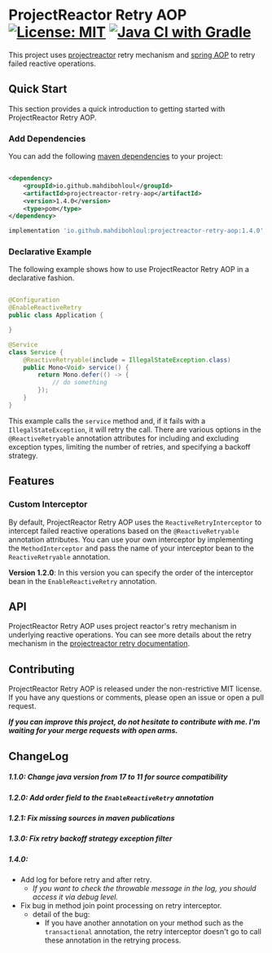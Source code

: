 # ProjectReactor Retry AOP [![License: MIT](https://img.shields.io/badge/License-MIT-yellow.svg)](https://opensource.org/licenses/MIT) [![Java CI with Gradle](https://github.com/mahdibohloul/projectreactor.retry.aop/actions/workflows/gradle.yml/badge.svg?branch=master)](https://github.com/mahdibohloul/projectreactor.retry.aop/actions/workflows/gradle.yml)

This project uses [projectreactor](https://projectreactor.io/) retry mechanism
and [spring AOP](https://docs.spring.io/spring-framework/docs/2.5.x/reference/aop.html) to retry failed reactive
operations.

## Quick Start

This section provides a quick introduction to getting started with ProjectReactor Retry AOP.

### Add Dependencies

You can add the
following [maven dependencies](https://search.maven.org/artifact/io.github.mahdibohloul/projectreactor-retry-aop/1.0.0/pom)
to your project:

```xml

<dependency>
    <groupId>io.github.mahdibohloul</groupId>
    <artifactId>projectreactor-retry-aop</artifactId>
    <version>1.4.0</version>
    <type>pom</type>
</dependency>
```

```groovy
implementation 'io.github.mahdibohloul:projectreactor-retry-aop:1.4.0'
```

### Declarative Example

The following example shows how to use ProjectReactor Retry AOP in a declarative fashion.

```java

@Configuration
@EnableReactiveRetry
public class Application {

}

@Service
class Service {
    @ReactiveRetryable(include = IllegalStateException.class)
    public Mono<Void> service() {
        return Mono.defer(() -> {
            // do something
        });
    }
}
```

This example calls the `service` method and, if it fails with a `IllegalStateException`, it will retry the call.
There are various options in the `@ReactiveRetryable` annotation attributes for including and excluding exception types,
limiting the number of retries, and specifying a backoff strategy.

## Features

### Custom Interceptor

By default, ProjectReactor Retry AOP uses the `ReactiveRetryInterceptor` to intercept failed reactive operations based
on the `@ReactiveRetryable` annotation attributes. You can use your own interceptor by implementing the
`MethodInterceptor` and pass the name of your interceptor bean to the `ReactiveRetryable` annotation.

**Version 1.2.0**: In this version you can specify the order of the interceptor bean in the `EnableReactiveRetry`
annotation.

## API

ProjectReactor Retry AOP uses project reactor's retry mechanism in underlying reactive operations.
You can see more details about the retry mechanism in
the [projectreactor retry documentation](https://projectreactor.io/docs/core/release/api/reactor/util/retry/Retry.html).

## Contributing

ProjectReactor Retry AOP is released under the non-restrictive MIT license.
If you have any questions or comments, please open an issue or open a pull request.

***If you can improve this project, do not hesitate to contribute with me. I'm waiting for your merge requests with open
arms.***

## ChangeLog

##### 1.1.0: Change java version from 17 to 11 for source compatibility

##### 1.2.0: Add order field to the `EnableReactiveRetry` annotation

##### 1.2.1: Fix missing sources in maven publications

##### 1.3.0: Fix retry backoff strategy exception filter

##### 1.4.0: 
- Add log for before retry and after retry.
  - *If you want to check the throwable message in the log, you should access it via debug level.*
- Fix bug in method join point processing on retry interceptor.
    - detail of the bug:
      - If you have another annotation on your method such as the `transactional` annotation, the retry interceptor doesn't go to call these annotation in the retrying process.